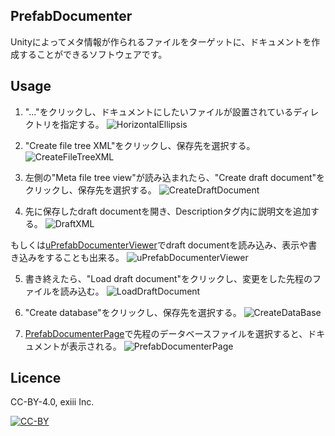 ## PrefabDocumenter

Unityによってメタ情報が作られるファイルをターゲットに、ドキュメントを作成することができるソフトウェアです。

## Usage

1. "..."をクリックし、ドキュメントにしたいファイルが設置されているディレクトリを指定する。
![HorizontalEllipsis](https://i.gyazo.com/533c2ef00176ca4236a384c24b46bbab.png)

2. "Create file tree XML"をクリックし、保存先を選択する。
![CreateFileTreeXML](https://i.gyazo.com/70070d21aee1c2a96f24f23193232c51.png)

3. 左側の"Meta file tree view"が読み込まれたら、"Create draft document"をクリックし、保存先を選択する。
![CreateDraftDocument](https://i.gyazo.com/0234bbc2ea499e8d101f3479187719ea.png)

4. 先に保存したdraft documentを開き、Descriptionタグ内に説明文を追加する。
![DraftXML](https://i.gyazo.com/088ed6588dde2d260c8f28273a10eabb.png)

もしくは[uPrefabDocumenterViewer](https://github.com/exiii/uPrefabDocumenterViewer)でdraft documentを読み込み、表示や書き込みをすることも出来る。
![uPrefabDocumenterViewer](https://i.gyazo.com/010bc81c90e885a195565d0daf96872f.png)

5. 書き終えたら、"Load draft document"をクリックし、変更をした先程のファイルを読み込む。
![LoadDraftDocument](https://i.gyazo.com/7ba17492886ab8b0411c62c158bbd49a.png)

6. "Create database"をクリックし、保存先を選択する。
![CreateDataBase](https://i.gyazo.com/843a9f677ac664cf211f9cc413a83817.png)

7. [PrefabDocumenterPage](https://admiring-shockley-5d1673.netlify.com/)で先程のデータベースファイルを選択すると、ドキュメントが表示される。
![PrefabDocumenterPage](https://i.gyazo.com/581c033c204d35ce4f7c7b8f497a1b21.png)


## Licence
CC-BY-4.0, exiii Inc.

[![CC-BY](https://licensebuttons.net/l/by/3.0/88x31.png)](https://creativecommons.org/licenses/by/4.0/deed.ja)